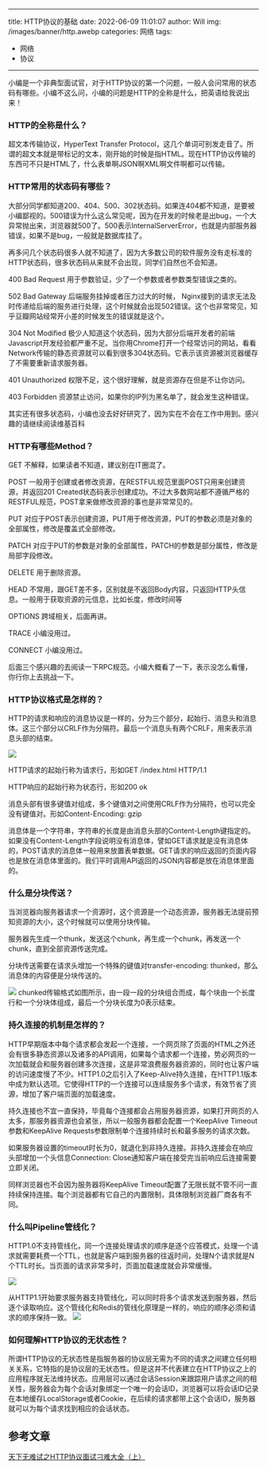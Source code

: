 
---
title: HTTP协议的基础
date: 2022-06-09 11:01:07
author: Will
img: /images/banner/http.awebp
categories: 网络
tags:
  - 网络
  - 协议
---
        
小编是一个非典型面试官，对于HTTP协议的第一个问题，一般人会问常用的状态码有哪些。小编不这么问，小编的问题是HTTP的全称是什么，把英语给我说出来！



### HTTP的全称是什么？


超文本传输协议，HyperText Transfer Protocol，这几个单词可别发走音了。所谓的超文本就是带标记的文本，刚开始的时候是指HTML。现在HTTP协议传输的东西可不只是HTML了，什么表单啊JSON啊XML啊文件啊都可以传输。

### HTTP常用的状态码有哪些？


大部分同学都知道200、404、500、302状态码。如果连404都不知道，是要被小编鄙视的。500错误为什么这么常见呢，因为在开发的时候老是出bug，一个大异常抛出来，浏览器就500了。500表示InternalServerError，也就是内部服务器错误，如果不是bug，一般就是数据库挂了。


再多问几个状态码很多人就不知道了，因为大多数公司的软件服务没有走标准的HTTP状态码，很多状态码从来就不会出现，同学们自然也不会知道。

400 Bad Request 用于参数验证，少了一个参数或者参数类型错误之类的。

502 Bad Gateway 后端服务挂掉或者压力过大的时候， Nginx接到的请求无法及时传递给后端的服务进行处理，这个时候就会出现502错误。这个也非常常见，知乎豆瓣网站经常开小差的时候发生的错误就是这个。

304 Not Modified 极少人知道这个状态码，因为大部分后端开发者的前端Javascript开发经验都严重不足。当你用Chrome打开一个经常访问的网站，看看Network传输的静态资源就可以看到很多304状态码。它表示该资源被浏览器缓存了不需要重新请求服务器。

401 Unauthorized 权限不足，这个很好理解，就是资源存在但是不让你访问。

403 Forbidden 资源禁止访问，如果你的IP列为黑名单了，就会发生这种错误。

其实还有很多状态码，小编也没去好好研究了，因为实在不会在工作中用到。感兴趣的请继续阅读维基百科

### HTTP有哪些Method？


GET 不解释，如果读者不知道，建议别在IT圈混了。

POST 一般用于创建或者修改资源，在RESTFUL规范里面POST只用来创建资源，并返回201 Created状态码表示创建成功。不过大多数网站都不遵循严格的RESTFUL规范，POST拿来做修改资源的事也是非常常见的。

PUT 对应于POST表示创建资源，PUT用于修改资源，PUT的参数必须是对象的全部属性，修改是覆盖式全部修改。

PATCH 对应于PUT的参数是对象的全部属性，PATCH的参数是部分属性，修改是局部字段修改。

DELETE 用于删除资源。

HEAD 不常用，跟GET差不多，区别就是不返回Body内容，只返回HTTP头信息。一般用于获取资源的元信息，比如长度，修改时间等

OPTIONS 跨域相关，后面再讲。

TRACE 小编没用过。

CONNECT 小编没用过。

后面三个感兴趣的去阅读一下RPC规范。小编大概看了一下，表示没怎么看懂，你行你上去挑战一下。

### HTTP协议格式是怎样的？


HTTP的请求和响应的消息协议是一样的，分为三个部分，起始行、消息头和消息体。这三个部分以CRLF作为分隔符。最后一个消息头有两个CRLF，用来表示消息头部的结束。


![](/images/HTTP协议的基础/1654942891.695849.webp)


HTTP请求的起始行称为请求行，形如GET /index.html HTTP/1.1

HTTP响应的起始行称为状态行，形如200 ok

消息头部有很多键值对组成，多个键值对之间使用CRLF作为分隔符，也可以完全没有键值对。形如Content-Encoding: gzip

消息体是一个字符串，字符串的长度是由消息头部的Content-Length键指定的。如果没有Content-Length字段说明没有消息体，譬如GET请求就是没有消息体的，POST请求的消息体一般用来放置表单数据。GET请求的响应返回的页面内容也是放在消息体里面的。我们平时调用API返回的JSON内容都是放在消息体里面的。

### 什么是分块传送？


当浏览器向服务器请求一个资源时，这个资源是一个动态资源，服务器无法提前预知资源的大小，这个时候就可以使用分块传输。

服务器先生成一个thunk，发送这个chunk，再生成一个chunk，再发送一个chunk，直到全部资源传送完成。

分块传送需要在请求头增加一个特殊的键值对transfer-encoding: thunked，那么消息体的内容便是分块传送的。


![](/images/HTTP协议的基础/1654942891.876003.webp)
chunked传输格式如图所示，由一段一段的分块组合而成，每个块由一个长度行和一个分块体组成，最后一个分块长度为0表示结束。


### 持久连接的机制是怎样的？


HTTP早期版本中每个请求都会发起一个连接，一个网页除了页面的HTML之外还会有很多静态资源以及诸多的API调用，如果每个请求都一个连接，势必网页的一次加载就会和服务器创建多次连接，这是非常浪费服务器资源的，同时也让客户端的访问速度慢了不少。HTTP1.0之后引入了Keep-Alive持久连接，在HTTP1.1版本中成为默认选项。它使得HTTP的一个连接可以连续服务多个请求，有效节省了资源，增加了客户端页面的加载速度。

持久连接也不宜一直保持，毕竟每个连接都会占用服务器资源，如果打开网页的人太多，那服务器资源也会紧张，所以一般服务器都会配置一个KeepAlive Timeout参数和KeepAlive Requests参数限制单个连接持续时长和最多服务的请求次数。

如果服务器设置的timeout时长为0，就退化到非持久连接。非持久连接会在响应头部增加一个头信息Connection: Close通知客户端在接受完当前响应后连接需要立即关闭。

同样浏览器也不会因为服务器将KeepAlive Timeout配置了无限长就不管不问一直持续保持连接。每个浏览器都有它自己的内置限制，具体限制浏览器厂商各有不同。

### 什么叫Pipeline管线化？


HTTP1.0不支持管线化，同一个连接处理请求的顺序是逐个应答模式，处理一个请求就需要耗费一个TTL，也就是客户端到服务器的往返时间，处理N个请求就是N个TTL时长。当页面的请求非常多时，页面加载速度就会非常缓慢。


![](/images/HTTP协议的基础/1654942892.10225.webp)


从HTTP1.1开始要求服务器支持管线化，可以同时将多个请求发送到服务器，然后逐个读取响应。这个管线化和Redis的管线化原理是一样的，响应的顺序必须和请求的顺序保持一致。
![](/images/HTTP协议的基础/1654942892.30924.webp)
### 如何理解HTTP协议的无状态性？


所谓HTTP协议的无状态性是指服务器的协议层无需为不同的请求之间建立任何相关关系，它特指的是协议层的无状态性。但是这并不代表建立在HTTP协议之上的应用程序就无法维持状态。应用层可以通过会话Session来跟踪用户请求之间的相关性，服务器会为每个会话对象绑定一个唯一的会话ID，浏览器可以将会话ID记录在本地缓存LocalStorage或者Cookie，在后续的请求都带上这个会话ID，服务器就可以为每个请求找到相应的会话状态。


## 参考文章
[天下无难试之HTTP协议面试刁难大全（上）](https://juejin.cn/post/6844903581431103502)
